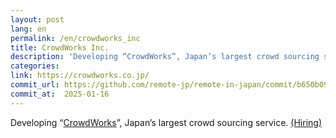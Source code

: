 ```yaml
---
layout: post
lang: en
permalink: /en/crowdworks_inc
title: CrowdWorks Inc.
description: 'Developing “CrowdWorks”, Japan’s largest crowd sourcing service. (Hiring)'
categories: 
link: https://crowdworks.co.jp/
commit_url: https://github.com/remote-jp/remote-in-japan/commit/b650b0994970e1784f9df7f676d17574b0470674
commit_at:  2025-01-16
---
```


<p>Developing “<a href="https://crowdworks.jp/">CrowdWorks</a>”, Japan’s largest crowd sourcing service. <a href="https://www.wantedly.com/projects/55681">(Hiring)</a></p>

